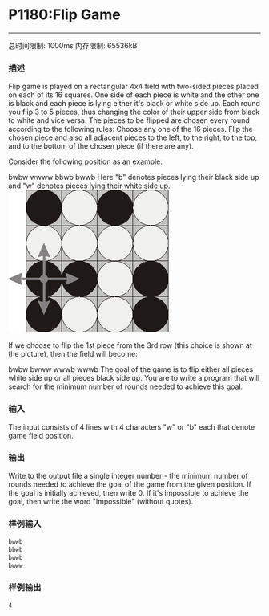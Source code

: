 # P1180:Flip Game

------

总时间限制: 1000ms 内存限制: 65536kB

### 描述

Flip game is played on a rectangular 4x4 field with two-sided pieces placed on each of its 16 squares. One side of each piece is white and the other one is black and each piece is lying either it's black or white side up. Each round you flip 3 to 5 pieces, thus changing the color of their upper side from black to white and vice versa. The pieces to be flipped are chosen every round according to the following rules:
Choose any one of the 16 pieces.
Flip the chosen piece and also all adjacent pieces to the left, to the right, to the top, and to the bottom of the chosen piece (if there are any).

Consider the following position as an example:

bwbw
wwww
bbwb
bwwb
Here "b" denotes pieces lying their black side up and "w" denotes pieces lying their white side up. 
![Figure](images/1753_1.jpg)

If we choose to flip the 1st piece from the 3rd row (this choice is shown at the picture), then the field will become:

bwbw
bwww
wwwb
wwwb
The goal of the game is to flip either all pieces white side up or all pieces black side up. You are to write a program that will search for the minimum number of rounds needed to achieve this goal.

### 输入

The input consists of 4 lines with 4 characters "w" or "b" each that denote game field position.

### 输出

Write to the output file a single integer number - the minimum number of rounds needed to achieve the goal of the game from the given position. If the goal is initially achieved, then write 0. If it's impossible to achieve the goal, then write the word "Impossible" (without quotes).

### 样例输入

```
bwwb
bbwb
bwwb
bwww
```

### 样例输出

```
4
```


